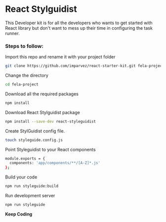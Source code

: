 # React Stylguidist

This Developer kit is for all the developers who wants to get started with React library but don't want to mess up their time in configuring the task runner.

### Steps to follow:

Import this repo and rename it with your project folder
```sh
git clone https://github.com/imparvez/react-starter-kit.git fela-project
```
Change the directory
```sh
cd fela-project
```

Download all the required packages
```sh
npm install
```

Download React Stylguidist package
```sh
npm install --save-dev react-styleguidist
```

Create StylGuidist config file.
```sh
touch styleguide.config.js
```

Point Styleguidist to your React components
```sh
module.exports = {
  components: 'app/components/**/[A-Z]*.js'
};
```

Build your code
```sh
npm run styleguide:build
```

Run development server
```sh
npm run styleguide
```

**Keep Coding**
